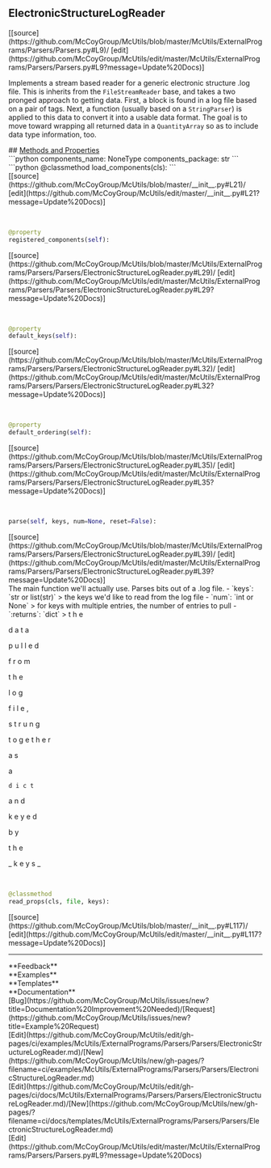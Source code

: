 ## <a id="McUtils.McUtils.ExternalPrograms.Parsers.Parsers.ElectronicStructureLogReader">ElectronicStructureLogReader</a> 

<div class="docs-source-link" markdown="1">
[[source](https://github.com/McCoyGroup/McUtils/blob/master/McUtils/ExternalPrograms/Parsers/Parsers.py#L9)/
[edit](https://github.com/McCoyGroup/McUtils/edit/master/McUtils/ExternalPrograms/Parsers/Parsers.py#L9?message=Update%20Docs)]
</div>

Implements a stream based reader for a generic electronic structure .log file.
This is inherits from the `FileStreamReader` base, and takes a two pronged approach to getting data.
First, a block is found in a log file based on a pair of tags.
Next, a function (usually based on a `StringParser`) is applied to this data to convert it into a usable data format.
The goal is to move toward wrapping all returned data in a `QuantityArray` so as to include data type information, too.







<div class="collapsible-section">
 <div class="collapsible-section collapsible-section-header" markdown="1">
## <a class="collapse-link" data-toggle="collapse" href="#methods" markdown="1"> Methods and Properties</a> <a class="float-right" data-toggle="collapse" href="#methods"><i class="fa fa-chevron-down"></i></a>
 </div>
 <div class="collapsible-section collapsible-section-body collapse show" id="methods" markdown="1">
 ```python
components_name: NoneType
components_package: str
```
<a id="McUtils.McUtils.ExternalPrograms.Parsers.Parsers.ElectronicStructureLogReader.load_components" class="docs-object-method">&nbsp;</a> 
```python
@classmethod
load_components(cls): 
```
<div class="docs-source-link" markdown="1">
[[source](https://github.com/McCoyGroup/McUtils/blob/master/__init__.py#L21)/
[edit](https://github.com/McCoyGroup/McUtils/edit/master/__init__.py#L21?message=Update%20Docs)]
</div>


<a id="McUtils.McUtils.ExternalPrograms.Parsers.Parsers.ElectronicStructureLogReader.registered_components" class="docs-object-method">&nbsp;</a> 
```python
@property
registered_components(self): 
```
<div class="docs-source-link" markdown="1">
[[source](https://github.com/McCoyGroup/McUtils/blob/master/McUtils/ExternalPrograms/Parsers/Parsers/ElectronicStructureLogReader.py#L29)/
[edit](https://github.com/McCoyGroup/McUtils/edit/master/McUtils/ExternalPrograms/Parsers/Parsers/ElectronicStructureLogReader.py#L29?message=Update%20Docs)]
</div>


<a id="McUtils.McUtils.ExternalPrograms.Parsers.Parsers.ElectronicStructureLogReader.default_keys" class="docs-object-method">&nbsp;</a> 
```python
@property
default_keys(self): 
```
<div class="docs-source-link" markdown="1">
[[source](https://github.com/McCoyGroup/McUtils/blob/master/McUtils/ExternalPrograms/Parsers/Parsers/ElectronicStructureLogReader.py#L32)/
[edit](https://github.com/McCoyGroup/McUtils/edit/master/McUtils/ExternalPrograms/Parsers/Parsers/ElectronicStructureLogReader.py#L32?message=Update%20Docs)]
</div>


<a id="McUtils.McUtils.ExternalPrograms.Parsers.Parsers.ElectronicStructureLogReader.default_ordering" class="docs-object-method">&nbsp;</a> 
```python
@property
default_ordering(self): 
```
<div class="docs-source-link" markdown="1">
[[source](https://github.com/McCoyGroup/McUtils/blob/master/McUtils/ExternalPrograms/Parsers/Parsers/ElectronicStructureLogReader.py#L35)/
[edit](https://github.com/McCoyGroup/McUtils/edit/master/McUtils/ExternalPrograms/Parsers/Parsers/ElectronicStructureLogReader.py#L35?message=Update%20Docs)]
</div>


<a id="McUtils.McUtils.ExternalPrograms.Parsers.Parsers.ElectronicStructureLogReader.parse" class="docs-object-method">&nbsp;</a> 
```python
parse(self, keys, num=None, reset=False): 
```
<div class="docs-source-link" markdown="1">
[[source](https://github.com/McCoyGroup/McUtils/blob/master/McUtils/ExternalPrograms/Parsers/Parsers/ElectronicStructureLogReader.py#L39)/
[edit](https://github.com/McCoyGroup/McUtils/edit/master/McUtils/ExternalPrograms/Parsers/Parsers/ElectronicStructureLogReader.py#L39?message=Update%20Docs)]
</div>
The main function we'll actually use. Parses bits out of a .log file.
  - `keys`: `str or list(str)`
    > the keys we'd like to read from the log file
  - `num`: `int or None`
    > for keys with multiple entries, the number of entries to pull
  - `:returns`: `dict`
    > t
h
e
 
d
a
t
a
 
p
u
l
l
e
d
 
f
r
o
m
 
t
h
e
 
l
o
g
 
f
i
l
e
,
 
s
t
r
u
n
g
 
t
o
g
e
t
h
e
r
 
a
s
 
a
 
`
d
i
c
t
`
 
a
n
d
 
k
e
y
e
d
 
b
y
 
t
h
e
 
_
k
e
y
s
_


<a id="McUtils.McUtils.ExternalPrograms.Parsers.Parsers.ElectronicStructureLogReader.read_props" class="docs-object-method">&nbsp;</a> 
```python
@classmethod
read_props(cls, file, keys): 
```
<div class="docs-source-link" markdown="1">
[[source](https://github.com/McCoyGroup/McUtils/blob/master/__init__.py#L117)/
[edit](https://github.com/McCoyGroup/McUtils/edit/master/__init__.py#L117?message=Update%20Docs)]
</div>
 </div>
</div>












---


<div markdown="1" class="text-secondary">
<div class="container">
  <div class="row">
   <div class="col" markdown="1">
**Feedback**   
</div>
   <div class="col" markdown="1">
**Examples**   
</div>
   <div class="col" markdown="1">
**Templates**   
</div>
   <div class="col" markdown="1">
**Documentation**   
</div>
   <div class="col" markdown="1">
   
</div>
   <div class="col" markdown="1">
   
</div>
   <div class="col" markdown="1">
   
</div>
</div>
  <div class="row">
   <div class="col" markdown="1">
[Bug](https://github.com/McCoyGroup/McUtils/issues/new?title=Documentation%20Improvement%20Needed)/[Request](https://github.com/McCoyGroup/McUtils/issues/new?title=Example%20Request)   
</div>
   <div class="col" markdown="1">
[Edit](https://github.com/McCoyGroup/McUtils/edit/gh-pages/ci/examples/McUtils/ExternalPrograms/Parsers/Parsers/ElectronicStructureLogReader.md)/[New](https://github.com/McCoyGroup/McUtils/new/gh-pages/?filename=ci/examples/McUtils/ExternalPrograms/Parsers/Parsers/ElectronicStructureLogReader.md)   
</div>
   <div class="col" markdown="1">
[Edit](https://github.com/McCoyGroup/McUtils/edit/gh-pages/ci/docs/McUtils/ExternalPrograms/Parsers/Parsers/ElectronicStructureLogReader.md)/[New](https://github.com/McCoyGroup/McUtils/new/gh-pages/?filename=ci/docs/templates/McUtils/ExternalPrograms/Parsers/Parsers/ElectronicStructureLogReader.md)   
</div>
   <div class="col" markdown="1">
[Edit](https://github.com/McCoyGroup/McUtils/edit/master/McUtils/ExternalPrograms/Parsers/Parsers.py#L9?message=Update%20Docs)   
</div>
   <div class="col" markdown="1">
   
</div>
   <div class="col" markdown="1">
   
</div>
   <div class="col" markdown="1">
   
</div>
</div>
</div>
</div>